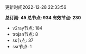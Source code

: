 更新时间2022-12-28 22:33:56

**总订阅: 45**
**总节点: 934**
**有效节点: 230**
- v2ray节点: 184
- trojan节点: 8
- ss节点: 37
- ssr节点: 1

